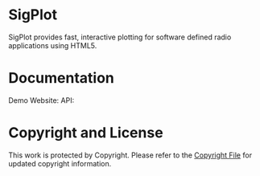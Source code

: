 SigPlot
=======

SigPlot provides fast, interactive plotting for software defined radio applications using HTML5.

Documentation
=============
Demo Website: 
API: 

Copyright and License
=====================
This work is protected by Copyright. Please refer to the [Copyright File](COPYRIGHT_LICENSE) for updated copyright information.
